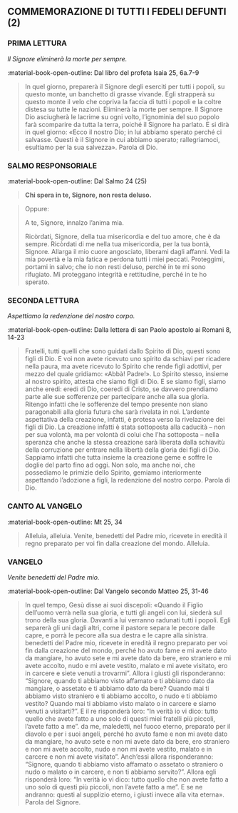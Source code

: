 ## COMMEMORAZIONE DI TUTTI I FEDELI DEFUNTI (2)
> 
### PRIMA LETTURA
*Il Signore eliminerà la morte per sempre.*

:material-book-open-outline: Dal libro del profeta Isaìa
25, 6a.7-9

> In quel giorno, preparerà il Signore degli eserciti per tutti i popoli, su questo monte, un banchetto di grasse vivande. Egli strapperà su questo monte il velo che copriva la faccia di tutti i popoli e la coltre distesa su tutte le nazioni. Eliminerà la morte per sempre. Il Signore Dio asciugherà le lacrime su ogni volto, l’ignominia del suo popolo farà scomparire da tutta la terra, poiché il Signore ha parlato. E si dirà in quel giorno: «Ecco il nostro Dio; in lui abbiamo sperato perché ci salvasse. Questi è il Signore in cui abbiamo sperato; rallegriamoci, esultiamo per la sua salvezza». Parola di Dio.
> 
### SALMO RESPONSORIALE
:material-book-open-outline: Dal Salmo 24 (25)

>**Chi spera in te, Signore, non resta deluso.**

> Oppure:
> 
> A te, Signore, innalzo l’anima mia.
> 
> Ricòrdati, Signore, della tua misericordia
> e del tuo amore, che è da sempre.
> Ricòrdati di me nella tua misericordia,
> per la tua bontà, Signore.
> Allarga il mio cuore angosciato,
> liberami dagli affanni.
> Vedi la mia povertà e la mia fatica
> e perdona tutti i miei peccati.
> Proteggimi, portami in salvo;
> che io non resti deluso,
> perché in te mi sono rifugiato.
> Mi proteggano integrità e rettitudine,
> perché in te ho sperato.
> 
### SECONDA LETTURA
*Aspettiamo la redenzione del nostro corpo.*

:material-book-open-outline: Dalla lettera di san Paolo apostolo ai Romani
8, 14-23

> Fratelli, tutti quelli che sono guidati dallo Spirito di Dio, questi sono figli di Dio. E voi non avete ricevuto uno spirito da schiavi per ricadere nella paura, ma avete ricevuto lo Spirito che rende figli adottivi, per mezzo del quale gridiamo: «Abbà! Padre!». Lo Spirito stesso, insieme al nostro spirito, attesta che siamo figli di Dio. E se siamo figli, siamo anche eredi: eredi di Dio, coeredi di Cristo, se davvero prendiamo parte alle sue sofferenze per partecipare anche alla sua gloria. Ritengo infatti che le sofferenze del tempo presente non siano paragonabili alla gloria futura che sarà rivelata in noi. L’ardente aspettativa della creazione, infatti, è protesa verso la rivelazione dei figli di Dio. La creazione infatti è stata sottoposta alla caducità – non per sua volontà, ma per volontà di colui che l’ha sottoposta – nella speranza che anche la stessa creazione sarà liberata dalla schiavitù della corruzione per entrare nella libertà della gloria dei figli di Dio. Sappiamo infatti che tutta insieme la creazione geme e soffre le doglie del parto fino ad oggi. Non solo, ma anche noi, che possediamo le primizie dello Spirito, gemiamo interiormente aspettando l’adozione a figli, la redenzione del nostro corpo. Parola di Dio.
> 
### CANTO AL VANGELO
:material-book-open-outline: Mt 25, 34

> Alleluia, alleluia.
> Venite, benedetti del Padre mio,
> ricevete in eredità il regno preparato per voi
> fin dalla creazione del mondo.
> Alleluia.
> 
### VANGELO
*Venite benedetti del Padre mio.*

:material-book-open-outline: Dal Vangelo secondo Matteo
25, 31-46

> In quel tempo, Gesù disse ai suoi discepoli: «Quando il Figlio dell’uomo verrà nella sua gloria, e tutti gli angeli con lui, siederà sul trono della sua gloria. Davanti a lui verranno radunati tutti i popoli. Egli separerà gli uni dagli altri, come il pastore separa le pecore dalle capre, e porrà le pecore alla sua destra e le capre alla sinistra. benedetti del Padre mio, ricevete in eredità il regno preparato per voi fin dalla creazione del mondo, perché ho avuto fame e mi avete dato da mangiare, ho avuto sete e mi avete dato da bere, ero straniero e mi avete accolto, nudo e mi avete vestito, malato e mi avete visitato, ero in carcere e siete venuti a trovarmi”. Allora i giusti gli risponderanno: “Signore, quando ti abbiamo visto affamato e ti abbiamo dato da mangiare, o assetato e ti abbiamo dato da bere? Quando mai ti abbiamo visto straniero e ti abbiamo accolto, o nudo e ti abbiamo vestito? Quando mai ti abbiamo visto malato o in carcere e siamo venuti a visitarti?”. E il re risponderà loro: “In verità io vi dico: tutto quello che avete fatto a uno solo di questi miei fratelli più piccoli, l’avete fatto a me”. da me, maledetti, nel fuoco eterno, preparato per il diavolo e per i suoi angeli, perché ho avuto fame e non mi avete dato da mangiare, ho avuto sete e non mi avete dato da bere, ero straniero e non mi avete accolto, nudo e non mi avete vestito, malato e in carcere e non mi avete visitato”. Anch’essi allora risponderanno: “Signore, quando ti abbiamo visto affamato o assetato o straniero o nudo o malato o in carcere, e non ti abbiamo servito?”. Allora egli risponderà loro: “In verità io vi dico: tutto quello che non avete fatto a uno solo di questi più piccoli, non l’avete fatto a me”. E se ne andranno: questi al supplizio eterno, i giusti invece alla vita eterna». Parola del Signore.